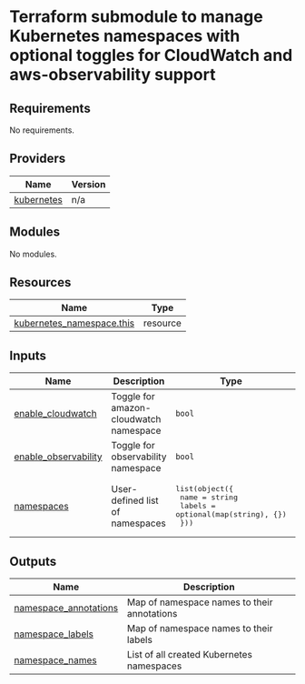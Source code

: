 # Terraform submodule to manage Kubernetes namespaces with optional toggles for CloudWatch and aws-observability support

<!-- BEGIN_TF_DOCS -->
## Requirements

No requirements.

## Providers

| Name | Version |
|------|---------|
| <a name="provider_kubernetes"></a> [kubernetes](#provider\_kubernetes) | n/a |

## Modules

No modules.

## Resources

| Name | Type |
|------|------|
| [kubernetes_namespace.this](https://registry.terraform.io/providers/hashicorp/kubernetes/latest/docs/resources/namespace) | resource |

## Inputs

| Name | Description | Type | Default | Required |
|------|-------------|------|---------|:--------:|
| <a name="input_enable_cloudwatch"></a> [enable\_cloudwatch](#input\_enable\_cloudwatch) | Toggle for amazon-cloudwatch namespace | `bool` | `false` | no |
| <a name="input_enable_observability"></a> [enable\_observability](#input\_enable\_observability) | Toggle for observability namespace | `bool` | `false` | no |
| <a name="input_namespaces"></a> [namespaces](#input\_namespaces) | User-defined list of namespaces | <pre>list(object({<br/>    name   = string<br/>    labels = optional(map(string), {})<br/>  }))</pre> | `null` | no |

## Outputs

| Name | Description |
|------|-------------|
| <a name="output_namespace_annotations"></a> [namespace\_annotations](#output\_namespace\_annotations) | Map of namespace names to their annotations |
| <a name="output_namespace_labels"></a> [namespace\_labels](#output\_namespace\_labels) | Map of namespace names to their labels |
| <a name="output_namespace_names"></a> [namespace\_names](#output\_namespace\_names) | List of all created Kubernetes namespaces |
<!-- END_TF_DOCS -->
